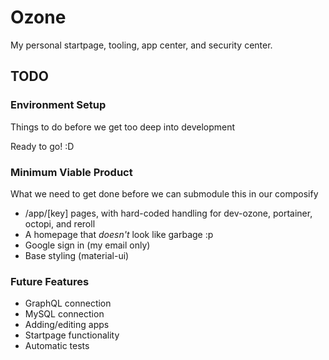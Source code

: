 # Ozone
My personal startpage, tooling, app center, and security center.

## TODO
### Environment Setup
Things to do before we get too deep into development

Ready to go! :D

### Minimum Viable Product
What we need to get done before we can submodule this in our composify

 - /app/\[key\] pages, with hard-coded handling for dev-ozone, portainer, octopi, and reroll
 - A homepage that *doesn't* look like garbage :p
 - Google sign in (my email only)
 - Base styling (material-ui)

### Future Features
 - GraphQL connection
 - MySQL connection
 - Adding/editing apps
 - Startpage functionality
 - Automatic tests
 

 